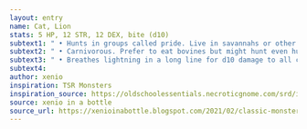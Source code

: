 ```yaml
---
layout: entry 
name: Cat, Lion
stats: 5 HP, 12 STR, 12 DEX, bite (d10)
subtext1: " • Hunts in groups called pride. Live in savannahs or other similar drylands."
subtext2: " • Carnivorous. Prefer to eat bovines but might hunt even humans."
subtext3: " • Breathes lightning in a long line for d10 damage to all caught."
subtext4: 
author: xenio
inspiration: TSR Monsters
inspiration_source: https://oldschoolessentials.necroticgnome.com/srd/index.php/Monster_Descriptions
source: xenio in a bottle
source_url: https://xenioinabottle.blogspot.com/2021/02/classic-monsters-for-cairnito-part-1.html
---
```

